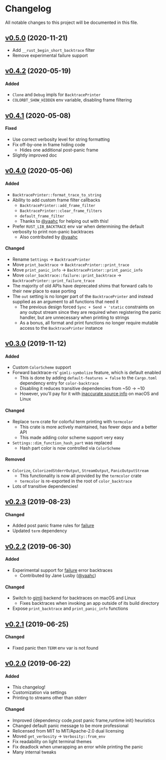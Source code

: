 # Changelog
All notable changes to this project will be documented in this file.

## [v0.5.0] (2020-11-21)

- Add `__rust_begin_short_backtrace` filter
- Remove experimental failure support

## [v0.4.2] (2020-05-19)

#### Added

- `Clone` and `Debug` impls for `BacktracePrinter`
- `COLORBT_SHOW_HIDDEN` env variable, disabling frame filtering

## [v0.4.1] (2020-05-08)

#### Fixed

- Use correct verbosity level for string formatting
- Fix off-by-one in frame hiding code
  - Hides one additional post-panic frame
- Slightly improved doc

## [v0.4.0] (2020-05-06)

#### Added
- `BacktracePrinter::format_trace_to_string`
- Ability to add custom frame filter callbacks
  - `BacktracePrinter::add_frame_filter`
  - `BacktracePrinter::clear_frame_filters`
  - `default_frame_filter`
  - Thanks to [@yaahc] for helping out with this!
- Prefer `RUST_LIB_BACKTRACE` env var when determining the default
  verbosity to print non-panic backtraces
  - Also contributed by [@yaahc]

#### Changed
- Rename `Settings` → `BacktracePrinter`
- Move `print_backtrace` → `BacktracePrinter::print_trace`
- Move `print_panic_info` → `BacktracePrinter::print_panic_info`
- Move `color_backtrace::failure::print_backtrace` →
  `BacktracePrinter::print_failure_trace`
- The majority of old APIs have deprecated shims that forward calls to
  their new place to ease porting
- The `out` setting is no longer part of the `BacktracePrinter` and instead
  supplied as an argument to all functions that need it
  - The previous design forced `Sync + Send + 'static` constraints
    on any output stream since they are required when registering
    the panic handler, but are unnecessary when printing to strings
  - As a bonus, all format and print functions no longer require
    mutable access to the `BacktracePrinter` instance

## [v0.3.0] (2019-11-12)

#### Added
- Custom `ColorScheme` support
- Forward backtrace-rs' `gimli-symbolize` feature, which is default enabled
  - This is done by adding `default-features = false` to the `Cargo.toml`
    dependency entry for `color-backtrace`
  - Disabling it reduces transitive dependencies from ~50 → ~10
  - However, you'll pay for it with [inaccurate source info](https://github.com/athre0z/color-backtrace/issues/2) on macOS
    and Linux

#### Changed
- Replace `term` crate for colorful term printing with `termcolor`
  - This crate is more actively maintained, has fewer deps and a better API
  - This made adding color scheme support very easy
- `Settings::dim_function_hash_part` was replaced
  - Hash part color is now controlled via `ColorScheme`

#### Removed
- `Colorize`, `ColorizedStderrOutput`, `StreamOutput`, `PanicOutputStream`
  - This functionality is now all provided by the `termcolor` crate
  - `termcolor` is re-exported in the root of `color_backtrace`
- Lots of transitive dependencies!

## [v0.2.3] (2019-08-23)

#### Changed
- Added post panic frame rules for [failure]
- Updated `term` dependency

## [v0.2.2] (2019-06-30)

#### Added
- Experimental support for [failure] error backtraces
    - Contributed by Jane Lusby ([@yaahc])

#### Changed
- Switch to [gimli] backend for backtraces on macOS and Linux
    - Fixes backtraces when invoking an app outside of its build directory
- Expose `print_backtrace` and `print_panic_info` functions

## [v0.2.1] (2019-06-25)

#### Changed
- Fixed panic then `TERM` env var is not found

## [v0.2.0] (2019-06-22)

#### Added
- This changelog!
- Customization via settings
- Printing to streams other than stderr

#### Changed
- Improved {dependency code,post panic frame,runtime init} heuristics
- Changed default panic message to be more professional
- Relicensed from MIT to MIT/Apache-2.0 dual licensing
- Moved `get_verbosity` → `Verbosity::from_env`
- Fix readability on light terminal themes
- Fix deadlock when unwrapping an error while printing the panic
- Many internal tweaks

[failure]: https://github.com/rust-lang-nursery/failure
[gimli]: https://github.com/gimli-rs/gimli
[@yaahc]: https://github.com/yaahc

[v0.2.0]: https://github.com/athre0z/color-backtrace/releases/tag/v0.2.0
[v0.2.1]: https://github.com/athre0z/color-backtrace/releases/tag/v0.2.1
[v0.2.2]: https://github.com/athre0z/color-backtrace/releases/tag/v0.2.2
[v0.2.3]: https://github.com/athre0z/color-backtrace/releases/tag/v0.2.3
[v0.3.0]: https://github.com/athre0z/color-backtrace/releases/tag/v0.3.0
[v0.4.0]: https://github.com/athre0z/color-backtrace/releases/tag/v0.4.0
[v0.4.1]: https://github.com/athre0z/color-backtrace/releases/tag/v0.4.1
[v0.4.2]: https://github.com/athre0z/color-backtrace/releases/tag/v0.4.2
[v0.5.0]: https://github.com/athre0z/color-backtrace/releases/tag/v0.5.0

[bt-bug]: https://github.com/athre0z/color-backtrace/issues/2
